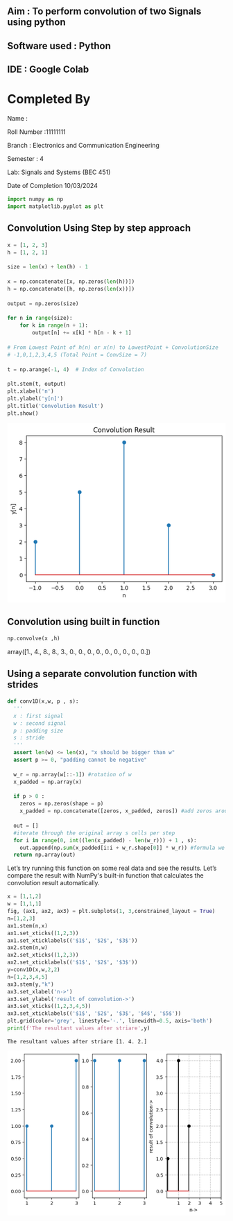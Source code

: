 ## Aim : To perform convolution of two Signals using python 
## Software used  : Python
## IDE : Google Colab

# Completed By
Name : 

Roll Number :11111111

Branch : Electronics and Communication Engineering

Semester : 4

Lab: Signals and Systems (BEC 451)

Date of Completion 10/03/2024


```python
import numpy as np
import matplotlib.pyplot as plt
```

## Convolution Using Step by step approach 


```python
x = [1, 2, 3]
h = [1, 2, 1]

size = len(x) + len(h) - 1

x = np.concatenate([x, np.zeros(len(h))])
h = np.concatenate([h, np.zeros(len(x))])

output = np.zeros(size)

for n in range(size):
    for k in range(n + 1):
        output[n] += x[k] * h[n - k + 1]

# From Lowest Point of h(n) or x(n) to LowestPoint + ConvolutionSize
# -1,0,1,2,3,4,5 (Total Point = ConvSize = 7)

t = np.arange(-1, 4)  # Index of Convolution

plt.stem(t, output)
plt.xlabel('n')
plt.ylabel('y[n]')
plt.title('Convolution Result')
plt.show()
```


    
![png](output_3_0.png)
    


## Convolution using built in function


```python
np.convolve(x ,h)
```




array([1., 4., 8., 8., 3., 0., 0., 0., 0., 0., 0., 0., 0., 0.])



## Using a separate convolution function with strides


```python
def conv1D(x,w, p , s): 
  '''
  x : first signal
  w : second signal
  p : padding size
  s : stride
  '''
  assert len(w) <= len(x), "x should be bigger than w"
  assert p >= 0, "padding cannot be negative"

  w_r = np.array(w[::-1]) #rotation of w 
  x_padded = np.array(x)

  if p > 0 :
    zeros = np.zeros(shape = p)
    x_padded = np.concatenate([zeros, x_padded, zeros]) #add zeros around original vector

  out = []
  #iterate through the original array s cells per step
  for i in range(0, int((len(x_padded) - len(w_r))) + 1 , s):
    out.append(np.sum(x_padded[i:i + w_r.shape[0]] * w_r)) #formula we have seen before
  return np.array(out)
```

Let’s try running this function on some real data and see the results. Let’s compare the result with NumPy's built-in function that calculates the convolution result automatically.


```python
x = [1,1,2]
w = [1,1,1]
fig, (ax1, ax2, ax3) = plt.subplots(1, 3,constrained_layout = True)
n=[1,2,3]
ax1.stem(n,x)
ax1.set_xticks((1,2,3))
ax1.set_xticklabels(('$1$', '$2$', '$3$'))
ax2.stem(n,w)
ax2.set_xticks((1,2,3))
ax2.set_xticklabels(('$1$', '$2$', '$3$'))
y=conv1D(x,w,2,2)
n=[1,2,3,4,5]
ax3.stem(y,"k")
ax3.set_xlabel('n->')
ax3.set_ylabel('result of convolution->')
ax3.set_xticks((1,2,3,4,5))
ax3.set_xticklabels(('$1$', '$2$', '$3$', '$4$', '$5$'))
plt.grid(color='grey', linestyle='-.', linewidth=0.5, axis='both')
print(f'The resultant values after striare',y)
```

    The resultant values after striare [1. 4. 2.]
    


    
![png](output_9_1.png)
    



```python

```
